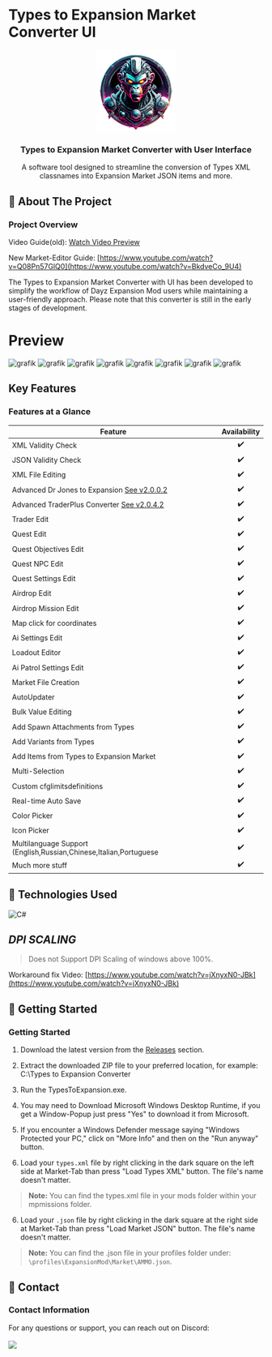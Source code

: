 # Types to Expansion Market Converter UI
<p align="center">
  <a href="https://github.com/Ninjin89/Types-to-Expansion-Market-Converter-UI">
    <img src="https://github.com/Ninjin89/Types-to-Expansion-Market-Converter-UI/blob/main/previews/icon2.png?raw=true" alt="Logo" width="160" height="160">
  </a>
</p>

<h3 align="center">Types to Expansion Market Converter with User Interface</h3>

<p align="center">A software tool designed to streamline the conversion of Types XML classnames into Expansion Market JSON items and more.</p>


## :beginner: About The Project
### Project Overview

Video Guide(old):
[Watch Video Preview](https://www.youtube.com/watch?v=Q08Pn57GlQ0)

New Market-Editor Guide: 
[https://www.youtube.com/watch?v=Q08Pn57GlQ0](https://www.youtube.com/watch?v=BkdveCo_9U4)


The Types to Expansion Market Converter with UI has been developed to simplify the workflow of Dayz Expansion Mod users while maintaining a user-friendly approach. Please note that this converter is still in the early stages of development.

# Preview
![grafik](https://github.com/Ninjin89/Types-to-Expansion-Market-Converter-UI/assets/25750563/7ff8908a-9e76-4fb9-8589-946475c6bebf)
![grafik](https://github.com/Ninjin89/Types-to-Expansion-Market-Converter-UI/assets/25750563/ba796f12-c08e-4643-a47c-4c64bf82e14d)
![grafik](https://github.com/Ninjin89/Types-to-Expansion-Market-Converter-UI/assets/25750563/190d86aa-14cb-452f-b967-9512a4a03fbc)
![grafik](https://github.com/Ninjin89/Types-to-Expansion-Market-Converter-UI/assets/25750563/201aeb63-5797-4283-bc79-ae18ee1c9589)
![grafik](https://github.com/Ninjin89/Types-to-Expansion-Market-Converter-UI/assets/25750563/738e0e82-b0c0-4d9a-bde9-83b2e6c560e4)
![grafik](https://github.com/Ninjin89/Types-to-Expansion-Market-Converter-UI/assets/25750563/f2580541-05fd-4cb0-b693-4caf06cfd695)
![grafik](https://github.com/Ninjin89/Types-to-Expansion-Market-Converter-UI/assets/25750563/84583993-68bb-4664-88d3-b8587aa2e7d4)
![grafik](https://github.com/Ninjin89/Types-to-Expansion-Market-Converter-UI/assets/25750563/c584598f-e935-4381-a99f-5b4ad102ff3c)






## Key Features
### Features at a Glance

| Feature                        | Availability |
| ------------------------------- | :----------: |
| XML Validity Check             |      ✔️      |
| JSON Validity Check            |      ✔️      |
| XML File Editing             |      ✔️      |
| Advanced Dr Jones to Expansion [See v2.0.0.2](https://github.com/Ninjin89/Types-to-Expansion-Market-Converter-UI/releases/tag/v2.0.0.2)|   ✔️ |
| Advanced TraderPlus Converter [See v2.0.4.2]([https://github.com/Ninjin89/Types-to-Expansion-Market-Converter-UI/releases/tag/v2.0.0.2](https://github.com/Ninjin89/Types-to-Expansion-Market-Converter-UI/releases/tag/v2.0.4.2))|   ✔️ |
| Trader Edit |   ✔️ |
| Quest Edit |  ✔️ |
| Quest Objectives Edit  | ✔️  |
| Quest NPC Edit  | ✔️  |
| Quest Settings Edit  | ✔️  |
| Airdrop Edit |  ✔️ |
| Airdrop Mission Edit |  ✔️ |
| Map click for coordinates |  ✔️ |
| Ai Settings Edit |  ✔️ |
| Loadout Editor |  ✔️ |
| Ai Patrol Settings Edit |  ✔️ |
| Market File Creation |   ✔️ |
| AutoUpdater | ✔️  |
| Bulk Value Editing             |      ✔️      |
| Add Spawn Attachments from Types |    ✔️      |
| Add Variants from Types        |      ✔️      |
| Add Items from Types to Expansion Market |  ✔️  |
| Multi-Selection                |      ✔️      |
| Custom cfglimitsdefinitions               |      ✔️      |
| Real-time Auto Save            |      ✔️      |
| Color Picker |   ✔️ |
| Icon Picker |   ✔️ |
| Multilanguage Support (English,Russian,Chinese,Italian,Portuguese |   ✔️ |
| Much more stuff |   ✔️ |





## :nut_and_bolt: Technologies Used

![C#](https://img.shields.io/badge/c%23-%23239120.svg?style=for-the-badge&logo=c-sharp&logoColor=white)






## *DPI SCALING*
> Does not Support DPI Scaling of windows above 100%.

Workaround fix Video: 
[https://www.youtube.com/watch?v=jXnyxN0-JBk](https://www.youtube.com/watch?v=jXnyxN0-JBk)




## :notebook: Getting Started
### Getting Started

1. Download the latest version from the [Releases](https://github.com/Ninjin89/Types-to-Expansion-Market-Converter-UI/releases) section.

2. Extract the downloaded ZIP file to your preferred location, for example:
C:\Types to Expansion Converter

3. Run the TypesToExpansion.exe.

4. You may need to Download Microsoft Windows Desktop Runtime, if you get a Window-Popup just press "Yes" to download it from Microsoft.

6. If you encounter a Windows Defender message saying "Windows Protected your PC," click on "More Info" and then on the "Run anyway" button.

7. Load your `types.xml` file by right clicking in the dark square on the left side at Market-Tab than press "Load Types XML" button. The file's name doesn't matter.

> **Note:** You can find the types.xml file in your mods folder within your mpmissions folder.

6. Load your `.json` file by right clicking in the dark square at the right side at Market-Tab than press "Load Market JSON" button. The file's name doesn't matter.

> **Note:** You can find the .json file in your profiles folder under:
`\profiles\ExpansionMod\Market\AMMO.json`.


## :rocket: Contact
### Contact Information

For any questions or support, you can reach out on Discord:
<br></br>
<a href="https://discord.gg/mEPT9KNSxs"><img src="https://amplication.com/images/discord_banner_purple.svg" /></a>



<!-- MARKDOWN LINKS & IMAGES -->
<!-- https://www.markdownguide.org/basic-syntax/#reference-style-links -->
[contributors-shield]: https://img.shields.io/github/contributors/github_username/repo_name.svg?style=for-the-badge
[contributors-url]: https://github.com/github_username/repo_name/graphs/contributors
[forks-shield]: https://img.shields.io/github/forks/github_username/repo_name.svg?style=for-the-badge
[forks-url]: https://github.com/github_username/repo_name/network/members
[stars-shield]: https://img.shields.io/github/stars/github_username/repo_name.svg?style=for-the-badge
[stars-url]: https://github.com/github_username/repo_name/stargazers
[issues-shield]: https://img.shields.io/github/issues/github_username/repo_name.svg?style=for-the-badge
[issues-url]: https://github.com/github_username/repo_name/issues
[license-shield]: https://img.shields.io/github/license/github_username/repo_name.svg?style=for-the-badge
[license-url]: https://github.com/github_username/repo_name/blob/master/LICENSE.txt
[linkedin-shield]: https://img.shields.io/badge/-LinkedIn-black.svg?style=for-the-badge&logo=linkedin&colorB=555
[linkedin-url]: https://linkedin.com/in/linkedin_username
[product-screenshot]: https://github.com/Ninjin89/Types-to-Expansion-Market-Converter-UI/blob/main/previews/1.2preview.gif?raw=true
[Next.js]: https://img.shields.io/badge/next.js-000000?style=for-the-badge&logo=nextdotjs&logoColor=white
[Next-url]: https://nextjs.org/
[React.js]: https://img.shields.io/badge/React-20232A?style=for-the-badge&logo=react&logoColor=61DAFB
[React-url]: https://reactjs.org/
[Vue.js]: https://img.shields.io/badge/Vue.js-35495E?style=for-the-badge&logo=vuedotjs&logoColor=4FC08D
[Vue-url]: https://vuejs.org/
[Angular.io]: https://img.shields.io/badge/Angular-DD0031?style=for-the-badge&logo=angular&logoColor=white
[Angular-url]: https://angular.io/
[Svelte.dev]: https://img.shields.io/badge/Svelte-4A4A55?style=for-the-badge&logo=svelte&logoColor=FF3E00
[Svelte-url]: https://svelte.dev/
[Laravel.com]: https://img.shields.io/badge/Laravel-FF2D20?style=for-the-badge&logo=laravel&logoColor=white
[Laravel-url]: https://laravel.com
[Bootstrap.com]: https://img.shields.io/badge/Bootstrap-563D7C?style=for-the-badge&logo=bootstrap&logoColor=white
[Bootstrap-url]: https://getbootstrap.com
[JQuery.com]: https://img.shields.io/badge/jQuery-0769AD?style=for-the-badge&logo=jquery&logoColor=white
